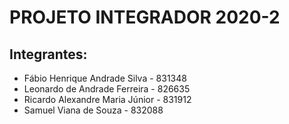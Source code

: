 # PROJETO INTEGRADOR 2020-2

## Integrantes:

* Fábio Henrique Andrade Silva - 831348
* Leonardo de Andrade Ferreira - 826635
* Ricardo Alexandre Maria Júnior - 831912
* Samuel Viana de Souza - 832088
